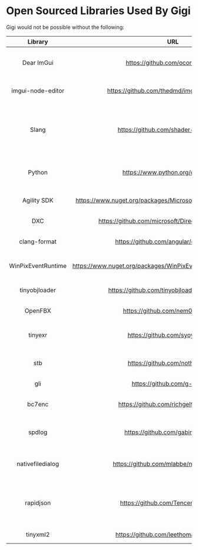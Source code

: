 # Open Sourced Libraries Used By Gigi

Gigi would not be possible without the following:

Library | URL | Use |
:-----:|:------:|:--------:
Dear ImGui | https://github.com/ocornut/imgui/ | The backbone of the editor and viewer.
imgui-node-editor | https://github.com/thedmd/imgui-node-editor/ | The DAG editor in the editor.
Slang | https://github.com/shader-slang/slang/ | A superset of HLSL that can compile to plain HLSL. Used by AutoDiff test.
Python | https://www.python.org/downloads/ | Makes viewer scriptable / automatable.
Agility SDK | https://www.nuget.org/packages/Microsoft.Direct3D.D3D12/1.614.0/ | Latest version of directx.
DXC | https://github.com/microsoft/DirectXShaderCompiler/ | DX Shader Compiler.
clang-format | https://github.com/angular/clang-format/ | Automatic formatting of code.
WinPixEventRuntime | https://www.nuget.org/packages/WinPixEventRuntime/1.0.240308001/ | For pix captures from viewer.
tinyobjloader | https://github.com/tinyobjloader/tinyobjloader/ | Load .obj model files in viewer.
OpenFBX | https://github.com/nem0/OpenFBX/ | For loading FBX model.
tinyexr | https://github.com/syoyo/tinyexr | Load HDR .exr image files in viewer.
stb | https://github.com/nothings/stb/ | read and write png, jpg, etc.
gli | https://github.com/g-truc/gli/ | Load dds files.
bc7enc | https://github.com/richgel999/bc7enc/ | Decode BC data into pixels.
spdlog | https://github.com/gabime/spdlog/ | Prettier output for the compiler.
nativefiledialog | https://github.com/mlabbe/nativefiledialog/ | For opening native file selection windows.
rapidjson | https://github.com/Tencent/rapidjson/ | Read/write json files. Nearly every data file is stored as json.
tinyxml2 | https://github.com/leethomason/tinyxml2 | Read/write xml files.
